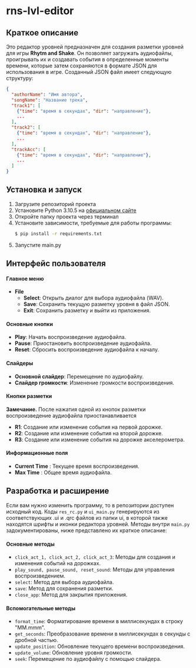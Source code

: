 # rns-lvl-editor

## Краткое описание

Это редактор уровней предназначен для создания разметки уровней для игры **Rhytm and Shake**. Он позволяет загружать аудиофайлы, проигрывать их и создавать события в определенные моменты времени, которые затем сохраняются в формате JSON для использования в игре.
Созданный JSON файл имеет следующую структуру:

```json
{
  "authorName": "Имя автора",
  "songName": "Название трека",
  "track1": [
    {"time": "время в секундах", "dir": "направление"},
    ...
  ],
  "track2": [
    {"time": "время в секундах", "dir": "направление"},
    ...
  ],
  "trackAcc": [
    {"time": "время в секундах", "dir": "направление"},
    ...
  ]
}
```

## Установка и запуск

1. Загрузите репозиторий проекта
2. Установите Python 3.10.5 на [официальном сайте](https://www.python.org/downloads/release/python-3105/)
3. Откройте папку проекта через терминал
4. Установите зависимости, требуемые для работы программы:
   ```bash
   $ pip install -r requirements.txt
   ```
5. Запустите main.py

## Интерфейс пользователя

#### Главное меню

* **File**
  * **Select**: Открыть диалог для выбора аудиофайла (WAV).
  * **Save**: Сохранить текущую разметку уровня в файл JSON.
  * **Exit**: Сохранить разметку и выйти из приложения.

#### Основные кнопки

* **Play**: Начать воспроизведение аудиофайла.
* **Pause**: Приостановить воспроизведение аудиофайла.
* **Reset**: Сбросить воспроизведение аудиофайла к началу.

#### Слайдеры

* **Основной слайдер**: Перемещение по аудиофайлу.
* **Слайдер громкости**: Изменение громкости воспроизведения.

#### Кнопки разметки

**Замечание.** После нажатия одной из кнопок разметки воспроизведение аудиофайла приостанавливается

* **R1**: Создание или изменение события на первой дорожке.
* **R2**: Создание или изменение события на второй дорожке.
* **R3**: Создание или изменение события на дорожке акселерометра.

#### Информационные поля

* **Current Time** : Текущее время воспроизведения.
* **Max Time** : Общее время аудиофайла.

## Разработка и расширение

Если вам нужно изменить программу, то в репозитории доступен исходный код. Коды `res_rc.py` и `ui_main.py` генерируются из соответствующих .ui и .qrc файлов из папки ui, в которой также находятся шрифты и иконки редактора уровней. Методы внутри `main.py` задокументированы, ниже представлено их краткое описание:

#### Основные методы

* `click_act_1, click_act_2, click_act_3`: Методы для создания и изменения событий на дорожках.
* `play_sound, pause_sound, reset_sound`: Методы для управления воспроизведением.
* `select`: Метод для выбора аудиофайла.
* `save`: Метод для сохранения разметки.
* `close_app`: Метод для закрытия приложения.

#### Вспомогательные методы

* `format_time`: Форматирование времени в миллисекундах в строку "MM.mmm".
* `get_seconds`: Преобразование времени в миллисекундах в секунды с дробной частью.
* `update_position`: Обновление текущего времени воспроизведения.
* `update_volume`: Обновление уровня громкости.
* `seek`: Перемещение по аудиофайлу с помощью слайдера.
